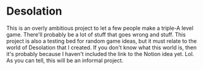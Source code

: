 # Desolation
This is an overly ambitious project to let a few people make a triple-A level game. There'll probably be a lot of stuff that goes wrong and stuff. This project is also a testing bed for random game ideas, but it must relate to the world of Desolation that I created. If you don't know what this world is, then it's probably because I haven't included the link to the Notion idea yet. Lol. As you can tell, this will be an informal project.
